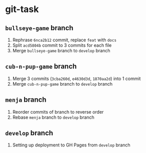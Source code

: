 # git-task

## `bullseye-game` branch
1) Rephrase `6nca2b12` commit, replace `feat` with `docs`
2) Split `acd5804b` commit to 3 commits for each file
3) Merge `bullseye-game` branch to `develop` branch

## `cub-n-pup-game` branch
1) Merge 3 commits (`3cba260d`, `e4630d3d`, `1870aa2d`) into 1 commit
2) Merge `cub-n-pup-game` branch to `develop` branch

## `menja` branch
1) Reorder commits of branch to reverse order
2) Rebase `menja` branch to `develop` branch

## `develop` branch
1) Setting up deployment to GH Pages from `develop` branch